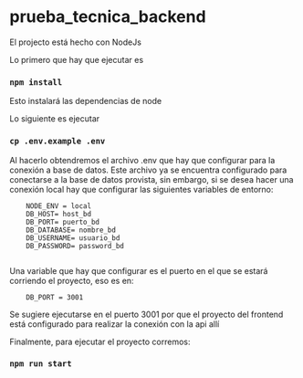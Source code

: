 # prueba_tecnica_backend

El projecto está hecho con NodeJs

Lo primero que hay que ejecutar es 

### `npm install`

Esto instalará las dependencias de node

Lo siguiente es ejecutar 

### `cp .env.example .env`

Al hacerlo obtendremos el archivo .env que hay que configurar para
la conexión a base de datos. Este archivo ya se encuentra configurado para 
conectarse a la base de datos provista, sin embargo, si se desea hacer una conexión local
hay que configurar las siguientes variables de entorno: 

```
    NODE_ENV = local
    DB_HOST= host_bd
    DB_PORT= puerto_bd
    DB_DATABASE= nombre_bd
    DB_USERNAME= usuario_bd
    DB_PASSWORD= password_bd
    
```

Una variable que hay que configurar es el puerto en el que se estará corriendo el proyecto, eso es en:

```
    DB_PORT = 3001

```
Se sugiere ejecutarse en el puerto 3001 por que el proyecto del frontend está configurado para realizar la conexión con la api allí

Finalmente, para ejecutar el proyecto corremos:

### `npm run start`